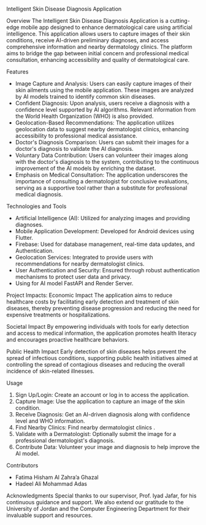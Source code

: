  Intelligent Skin Disease Diagnosis Application

Overview
The Intelligent Skin Disease Diagnosis Application is a cutting-edge mobile app designed to enhance dermatological care using artificial intelligence. This application allows users to capture images of their skin conditions, receive AI-driven preliminary diagnoses, and access comprehensive information and nearby dermatology clinics. The platform aims to bridge the gap between initial concern and professional medical consultation, enhancing accessibility and quality of dermatological care.

 Features
- Image Capture and Analysis: Users can easily capture images of their skin ailments using the mobile application. These images are analyzed by AI models trained to identify common skin diseases.
- Confident Diagnosis: Upon analysis, users receive a diagnosis with a confidence level supported by AI algorithms. Relevant information from the World Health Organization (WHO) is also provided.
- Geolocation-Based Recommendations: The application utilizes geolocation data to suggest nearby dermatologist clinics, enhancing accessibility to professional medical assistance.
- Doctor's Diagnosis Comparison: Users can submit their images for a doctor's diagnosis to validate the AI diagnosis.
- Voluntary Data Contribution: Users can volunteer their images along with the doctor's diagnosis to the system, contributing to the continuous improvement of the AI models by enriching the dataset.
- Emphasis on Medical Consultation: The application underscores the importance of consulting a dermatologist for conclusive evaluations, serving as a supportive tool rather than a substitute for professional medical diagnosis.

 Technologies and Tools
- Artificial Intelligence (AI): Utilized for analyzing images and providing diagnoses.
- Mobile Application Development: Developed for Android devices using Flutter.
- Firebase: Used for database management, real-time data updates, and Authentication.
- Geolocation Services: Integrated to provide users with recommendations for nearby dermatologist clinics.
- User Authentication and Security: Ensured through robust authentication mechanisms to protect user data and privacy.
- Using for AI model FastAPI and Render Server.
  
Project Impacts:
 Economic Impact
The application aims to reduce healthcare costs by facilitating early detection and treatment of skin diseases, thereby preventing disease progression and reducing the need for expensive treatments or hospitalizations.

 Societal Impact
By empowering individuals with tools for early detection and access to medical information, the application promotes health literacy and encourages proactive healthcare behaviors.

 Public Health Impact
Early detection of skin diseases helps prevent the spread of infectious conditions, supporting public health initiatives aimed at controlling the spread of contagious diseases and reducing the overall incidence of skin-related illnesses.

 Usage
1. Sign Up/Login: Create an account or log in to access the application.
2. Capture Image: Use the application to capture an image of the skin condition.
3. Receive Diagnosis: Get an AI-driven diagnosis along with confidence level and WHO information.
4. Find Nearby Clinics: Find nearby dermatologist clinics .
5. Validate with a Dermatologist: Optionally submit the image for a professional dermatologist's diagnosis.
6. Contribute Data: Volunteer your image and diagnosis to help improve the AI model.

 Contributors
- Fatima Hisham Al Zahra’a Ghazal
- Hadeel Ali Mohammad Adas

 Acknowledgments
Special thanks to our supervisor, Prof. Iyad Jafar, for his continuous guidance and support. We also extend our gratitude to the University of Jordan and the Computer Engineering Department for their invaluable support and resources.

